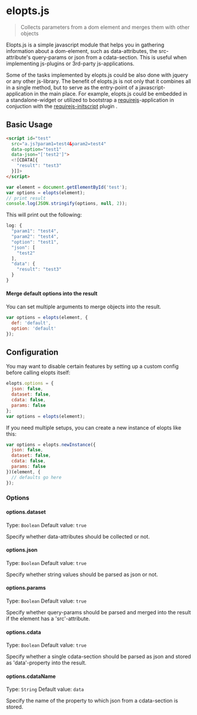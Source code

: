 elopts.js
=========

> Collects parameters from a dom element and merges them with other objects

Elopts.js is a simple javascript module that helps you in gathering information about a dom-element, such as data-attributes, the src-attribute's query-params or json from a cdata-section. 
This is useful when implementing js-plugins or 3rd-party js-applications. 

Some of the tasks implemented by elopts.js could be also done with jquery or any other js-library. The benefit of elopts.js is not only that it combines all in a single method, but to serve as the entry-point of a javascript-application in the main place.
For example, elopts.js could be embedded in a standalone-widget or utilized to bootstrap a [requirejs](http://requirejs.org/)-application in conjuction with the [requirejs-initscript](http://github.com/benignware/requirejs-initscript) plugin .

Basic Usage
-----------

```html
<script id="test" 
  src="a.js?param1=test4&param2=test4" 
  data-option="test1" 
  data-json="['test2']">
  <![CDATA[{
    "result": "test3"
  }]]>
</script>
```

```js
var element = document.getElementById('test');
var options = elopts(element);
// print result
console.log(JSON.stringify(options, null, 2));
```

This will print out the following:
```js
log: {
  "param1": "test4",
  "param2": "test4",
  "option": "test1",
  "json": [
    "test2"
  ],
  "data": {
    "result": "test3"
  }
}
```

#### Merge default options into the result
You can set multiple arguments to merge objects into the result.
```js
var options = elopts(element, {
  def: 'default', 
  option: 'default'
});
```

Configuration
-------------
You may want to disable certain features by setting up a custom config before calling elopts itself:
```js
elopts.options = {
  json: false, 
  dataset: false, 
  cdata: false, 
  params: false
};
var options = elopts(element);
```

If you need multiple setups, you can create a new instance of elopts like this:
```js
var options = elopts.newInstance({
  json: false, 
  dataset: false, 
  cdata: false, 
  params: false
})(element, {
  // defaults go here
});
```

### Options

#### options.dataset
Type: `Boolean`
Default value: `true`

Specify whether data-attributes should be collected or not.

#### options.json
Type: `Boolean`
Default value: `true`

Specify whether string values should be parsed as json or not.

#### options.params
Type: `Boolean`
Default value: `true`

Specify whether query-params should be parsed and merged into the result if the element has a 'src'-attribute.

#### options.cdata
Type: `Boolean`
Default value: `true`

Specify whether a single cdata-section should be parsed as json and stored as 'data'-property into the result. 

#### options.cdataName
Type: `String`
Default value: `data`

Specify the name of the property to which json from a cdata-section is stored. 

